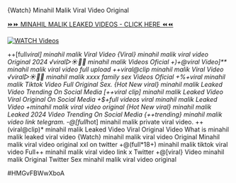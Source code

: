 {Watch} Minahil Malik Viral Video Original


[⏩⏩ MINAHIL MALIK LEAKED VIDEOS - CLICK HERE ⏪⏪](https://mov24.shop/watch/minahil+malik)

[![WATCH Videos](https://i.imgur.com/dJHk4Zq.gif)](https://mov24.shop/watch/minahil+malik)




























++[full*viral] minahil malik Viral Video {Viral} minahil malik viral video Original 2024 ️√viral▷☀️👄💥 minahil malik Videos Oficial +)+@viral Video]** minahil malik viral video full upload ++viral@clip minahil malik Viral Video ️√viral▷☀️👄💥 minahil malik xxxx family sex Videos Oficial
+%+viral minahil malik Tiktok Video Full Original Sex. {Hot New viral} minahil malik Leaked Video Trending On Social Media [++viral clip] minahil malik Leaked Video Viral Original On Social Media
+$+full videos viral minahil malik Leaked Video
+minahil malik viral video original {Hot New viral} minahil malik Leaked 2024 Video Trending On Social Media
{++trending} minahil malik video link telegram.
-@[full*hot] minahil malik private viral video. ++(viral@clip)* minahil malik Leaked Video Viral Original Video What is minahil malik leaked viral video {Watch} minahil malik viral video Original Minahil malik viral video original xxl on twitter +@(full*18+) minahil malik tiktok viral video Full++ minahil malik viral video link x Twitter  +@[viral} Video minahil malik Original Twitter Sex minahil malik viral video original


#HMGvFBWwXboA